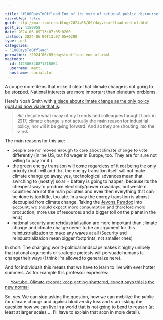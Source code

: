 ```yaml
---

title: "#100DaysToOffload End of the myth of rational public discourse - The example of climate change"
microblog: false
guid: http://matti.micro.blog/2024/06/09/daystooffload-end-of.html
post_id: 4150958
date: 2024-06-09T13:07:05+0200
lastmod: 2024-06-09T13:07:05+0200
type: post
categories:
- "100DaysToOffload"
permalink: /2024/06/09/daystooffload-end-of.html
mastodon:
  id: 112586340871318864
  username: matti
  hostname: social.lol
---
```

A couple more items that make it clear that climate change is not going to be stopped. National interests are more important than planetary problems.

Here's Noah Smith with [a piece about climate change as the only policy goal and how viable that is](https://www.noahpinion.blog/p/climate-is-just-one-piece-of-industrial):

>But despite what many of my friends and colleagues thought back in 2017, climate change is not actually the main reason for industrial policy, nor will it be going forward. And so they are shouting into the wind.

The main reasons for this are:

- people are not moved enough to care about climate change to vote differently (in the US, but I'd wager in Europe, too. They are for sure not willing to pay for it.)
- the green energy transition will come regardless of it not being the only priority (but I will add that the energy transition itself will not make climate change go away: yes, technological advances mean that switching to (mostly) solar + battery is going to happen, because its the cheapest way to produce electricity/power nowadays, but western countries are not the main polluters and even then everything that can be done is too little, too late. In a way the energy transition is almost decoupled from climate change. Taking the [Jevons Paradox](https://economicsfromthetopdown.com/2024/05/18/a-tour-of-the-jevons-paradox-how-energy-efficiency-backfires/) into account, we should expect more consumption and therefore more production, more use of resources and a bigger toll on the planet in the end.)
- national security and reindustrialization are more important than climate change and climate change needs to be an argument for this reindustrialization to make any waves at all (Security and reindustrialization mean bigger footprints, not smaller ones)

In short: The changing world-political landscape makes it highly unlikely that rational arguments or strategic protests will persuade humans to change their ways (I think I'm allowed to generalize here).

And for individuals this means that we have to learn to live with ever hotter summers. As for example this professor expresses:

— [Youtube: Climate records keep getting shattered; expert says this is the new normal](https://www.youtube.com/watch?v=5Tdmxclj25k)

So, yes. We can stop asking the question, how we can mobilize the public for climate change and against biodiversity loss and start asking the question how we can live in a world that is not going to bend to reason (at least at larger scales … I'll have to explain that soon in more detail).
